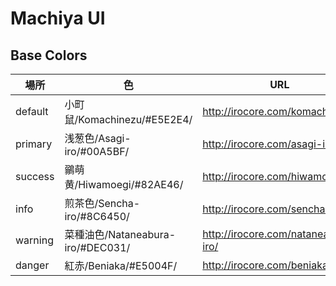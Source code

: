 # Machiya UI

## Base Colors

| 場所 | 色 | URL |
|---|---|---|
| default | 小町鼠/Komachinezu/#E5E2E4/ | http://irocore.com/komachinezu/ |
| primary | 浅葱色/Asagi-iro/#00A5BF/ | http://irocore.com/asagi-iro/ |
| success | 鶸萌黄/Hiwamoegi/#82AE46/ | http://irocore.com/hiwamoegi/ |
| info | 煎茶色/Sencha-iro/#8C6450/ | http://irocore.com/sencha-iro/ |
| warning | 菜種油色/Nataneabura-iro/#DEC031/ | http://irocore.com/nataneabura-iro/ |
| danger | 紅赤/Beniaka/#E5004F/ | http://irocore.com/beniaka/ |